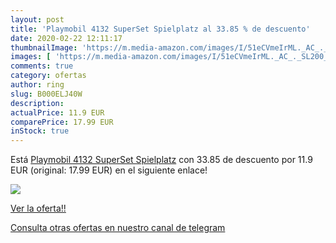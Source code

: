```yaml
---
layout: post
title: 'Playmobil 4132 SuperSet Spielplatz al 33.85 % de descuento'
date: 2020-02-22 12:11:17
thumbnailImage: 'https://m.media-amazon.com/images/I/51eCVmeIrML._AC_._SL200_.jpg'
images: [ 'https://m.media-amazon.com/images/I/51eCVmeIrML._AC_._SL200_.jpg' ]
comments: true
category: ofertas
author: ring
slug: B000ELJ40W
description:
actualPrice: 11.9 EUR
comparePrice: 17.99 EUR
inStock: true
---
```


Está [Playmobil 4132 SuperSet Spielplatz](https://www.amazon.com/dp/B000ELJ40W/?tag=redken08-20) con 33.85 de descuento por 11.9 EUR (original: 17.99 EUR) en el siguiente enlace!

[![](https://m.media-amazon.com/images/I/51eCVmeIrML._AC_._SL200_.jpg)](https://www.amazon.com/dp/B000ELJ40W/?tag=redken08-20)

[Ver la oferta!!](https://www.amazon.com/dp/B000ELJ40W/?tag=redken08-20)

[Consulta otras ofertas en nuestro canal de telegram](https://t.me/s/ofertas25)

